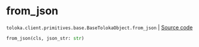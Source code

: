 # from_json
`toloka.client.primitives.base.BaseTolokaObject.from_json` | [Source code](https://github.com/Toloka/toloka-kit/blob/v1.2.3/src/client/primitives/base.py#L338)

```python
from_json(cls, json_str: str)
```

